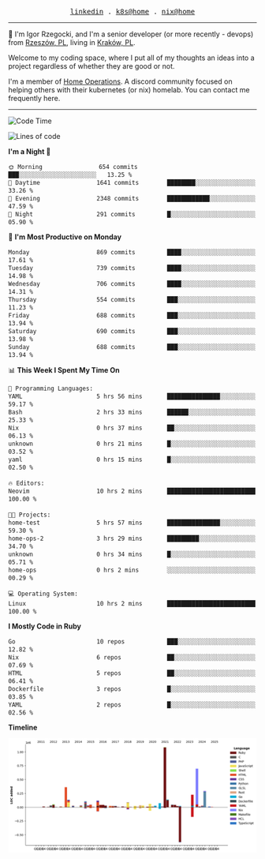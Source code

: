 <p align="center">
  <samp>
    <a href="https://www.linkedin.com/in/ajgon">linkedin</a> .
    <a href="https://github.com/deedee-ops/k8s-gitops">k8s@home</a> .
    <a href="https://github.com/deedee-ops/nixlab">nix@home</a>
  </samp>
</p>

----------------------------------------------------------------

:wave: I'm Igor Rzegocki, and I'm a senior developer (or more recently - devops) from [Rzeszów, PL](https://en.wikipedia.org/wiki/Rzesz%C3%B3w), living in [Kraków, PL](https://en.wikipedia.org/wiki/Krak%C3%B3w).

Welcome to my coding space, where I put all of my thoughts an ideas into a project regardless of whether they are good or not.

I'm a member of [Home Operations](https://discord.gg/home-operations). A discord community focused on helping others with their kubernetes (or nix) homelab. You can contact me frequently here.

----------------------------------------------------------------

<!--START_SECTION:waka-->
![Code Time](http://img.shields.io/badge/Code%20Time-329%20hrs%208%20mins-blue)

![Lines of code](https://img.shields.io/badge/From%20Hello%20World%20I%27ve%20Written-4.1%20million%20lines%20of%20code-blue)

**I'm a Night 🦉** 

```text
🌞 Morning                654 commits         ███░░░░░░░░░░░░░░░░░░░░░░   13.25 % 
🌆 Daytime                1641 commits        ████████░░░░░░░░░░░░░░░░░   33.26 % 
🌃 Evening                2348 commits        ████████████░░░░░░░░░░░░░   47.59 % 
🌙 Night                  291 commits         █░░░░░░░░░░░░░░░░░░░░░░░░   05.90 % 
```
📅 **I'm Most Productive on Monday** 

```text
Monday                   869 commits         ████░░░░░░░░░░░░░░░░░░░░░   17.61 % 
Tuesday                  739 commits         ████░░░░░░░░░░░░░░░░░░░░░   14.98 % 
Wednesday                706 commits         ████░░░░░░░░░░░░░░░░░░░░░   14.31 % 
Thursday                 554 commits         ███░░░░░░░░░░░░░░░░░░░░░░   11.23 % 
Friday                   688 commits         ███░░░░░░░░░░░░░░░░░░░░░░   13.94 % 
Saturday                 690 commits         ███░░░░░░░░░░░░░░░░░░░░░░   13.98 % 
Sunday                   688 commits         ███░░░░░░░░░░░░░░░░░░░░░░   13.94 % 
```


📊 **This Week I Spent My Time On** 

```text
💬 Programming Languages: 
YAML                     5 hrs 56 mins       ███████████████░░░░░░░░░░   59.17 % 
Bash                     2 hrs 33 mins       ██████░░░░░░░░░░░░░░░░░░░   25.33 % 
Nix                      0 hrs 37 mins       ██░░░░░░░░░░░░░░░░░░░░░░░   06.13 % 
unknown                  0 hrs 21 mins       █░░░░░░░░░░░░░░░░░░░░░░░░   03.52 % 
yaml                     0 hrs 15 mins       █░░░░░░░░░░░░░░░░░░░░░░░░   02.50 % 

🔥 Editors: 
Neovim                   10 hrs 2 mins       █████████████████████████   100.00 % 

🐱‍💻 Projects: 
home-test                5 hrs 57 mins       ███████████████░░░░░░░░░░   59.30 % 
home-ops-2               3 hrs 29 mins       █████████░░░░░░░░░░░░░░░░   34.70 % 
unknown                  0 hrs 34 mins       █░░░░░░░░░░░░░░░░░░░░░░░░   05.71 % 
home-ops                 0 hrs 2 mins        ░░░░░░░░░░░░░░░░░░░░░░░░░   00.29 % 

💻 Operating System: 
Linux                    10 hrs 2 mins       █████████████████████████   100.00 % 
```

**I Mostly Code in Ruby** 

```text
Go                       10 repos            ███░░░░░░░░░░░░░░░░░░░░░░   12.82 % 
Nix                      6 repos             ██░░░░░░░░░░░░░░░░░░░░░░░   07.69 % 
HTML                     5 repos             ██░░░░░░░░░░░░░░░░░░░░░░░   06.41 % 
Dockerfile               3 repos             █░░░░░░░░░░░░░░░░░░░░░░░░   03.85 % 
YAML                     2 repos             █░░░░░░░░░░░░░░░░░░░░░░░░   02.56 % 
```



**Timeline**

![Lines of Code chart](https://raw.githubusercontent.com/ajgon/ajgon/master/assets/bar_graph.png)


<!--END_SECTION:waka-->
